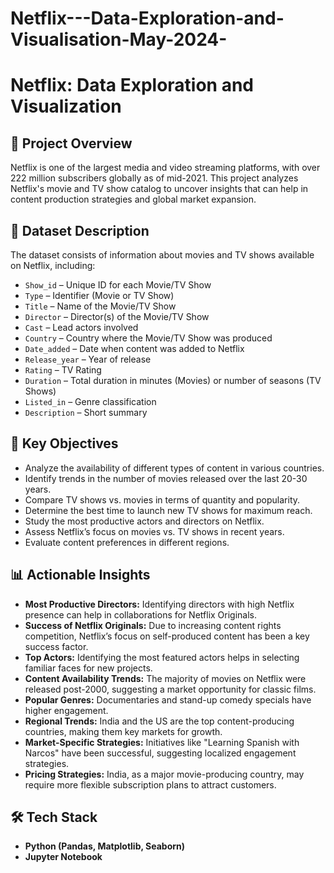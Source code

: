 # Netflix---Data-Exploration-and-Visualisation-May-2024-

# Netflix: Data Exploration and Visualization

## 📌 Project Overview
Netflix is one of the largest media and video streaming platforms, with over 222 million subscribers globally as of mid-2021. This project analyzes Netflix's movie and TV show catalog to uncover insights that can help in content production strategies and global market expansion.

## 📂 Dataset Description
The dataset consists of information about movies and TV shows available on Netflix, including:
- `Show_id` – Unique ID for each Movie/TV Show
- `Type` – Identifier (Movie or TV Show)
- `Title` – Name of the Movie/TV Show
- `Director` – Director(s) of the Movie/TV Show
- `Cast` – Lead actors involved
- `Country` – Country where the Movie/TV Show was produced
- `Date_added` – Date when content was added to Netflix
- `Release_year` – Year of release
- `Rating` – TV Rating
- `Duration` – Total duration in minutes (Movies) or number of seasons (TV Shows)
- `Listed_in` – Genre classification
- `Description` – Short summary

## 🎯 Key Objectives
- Analyze the availability of different types of content in various countries.
- Identify trends in the number of movies released over the last 20-30 years.
- Compare TV shows vs. movies in terms of quantity and popularity.
- Determine the best time to launch new TV shows for maximum reach.
- Study the most productive actors and directors on Netflix.
- Assess Netflix’s focus on movies vs. TV shows in recent years.
- Evaluate content preferences in different regions.

## 📊 Actionable Insights
- **Most Productive Directors:** Identifying directors with high Netflix presence can help in collaborations for Netflix Originals.
- **Success of Netflix Originals:** Due to increasing content rights competition, Netflix’s focus on self-produced content has been a key success factor.
- **Top Actors:** Identifying the most featured actors helps in selecting familiar faces for new projects.
- **Content Availability Trends:** The majority of movies on Netflix were released post-2000, suggesting a market opportunity for classic films.
- **Popular Genres:** Documentaries and stand-up comedy specials have higher engagement.
- **Regional Trends:** India and the US are the top content-producing countries, making them key markets for growth.
- **Market-Specific Strategies:** Initiatives like "Learning Spanish with Narcos" have been successful, suggesting localized engagement strategies.
- **Pricing Strategies:** India, as a major movie-producing country, may require more flexible subscription plans to attract customers.

## 🛠️ Tech Stack
- **Python (Pandas, Matplotlib, Seaborn)**
- **Jupyter Notebook**
